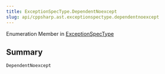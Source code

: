 ```yaml
---
title: ExceptionSpecType.DependentNoexcept
slug: api/cppsharp.ast.exceptionspectype.dependentnoexcept
---
```

Enumeration Member in [ExceptionSpecType](/api/cppsharp/ast/exceptionspectype)

## Summary



```csharp
DependentNoexcept
```

